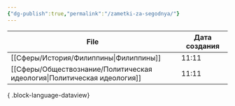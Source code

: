 ```yaml
---
{"dg-publish":true,"permalink":"/zametki-za-segodnya/"}
---
```


| File                                                                       | Дата создания |
| -------------------------------------------------------------------------- | ------------- |
| [[Сферы/История/Филиппины\|Филиппины]]                                  | 11:11         |
| [[Сферы/Обществознание/Политическая идеология\|Политическая идеология]] | 11:11         |

{ .block-language-dataview}


